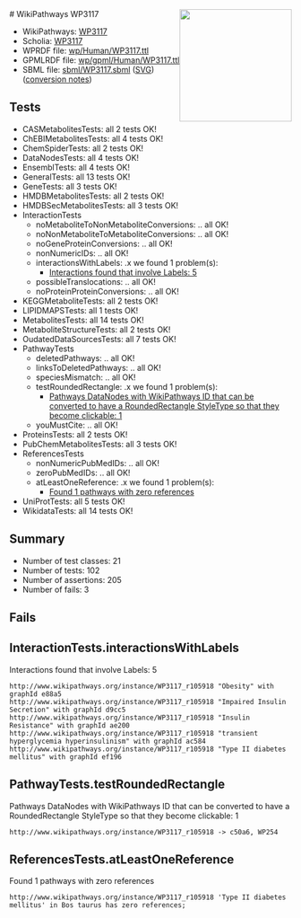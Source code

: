 <img style="float: right; width: 200px" src="../logo.png" />
# WikiPathways WP3117

* WikiPathways: [WP3117](https://identifiers.org/wikipathways:WP3117)
* Scholia: [WP3117](https://scholia.toolforge.org/wikipathways/WP3117)
* WPRDF file: [wp/Human/WP3117.ttl](../wp/Human/WP3117.ttl)
* GPMLRDF file: [wp/gpml/Human/WP3117.ttl](../wp/gpml/Human/WP3117.ttl)
* SBML file: [sbml/WP3117.sbml](../sbml/WP3117.sbml) ([SVG](../sbml/WP3117.svg)) ([conversion notes](../sbml/WP3117.txt))

## Tests
* CASMetabolitesTests: all 2 tests OK!
* ChEBIMetabolitesTests: all 4 tests OK!
* ChemSpiderTests: all 2 tests OK!
* DataNodesTests: all 4 tests OK!
* EnsemblTests: all 4 tests OK!
* GeneralTests: all 13 tests OK!
* GeneTests: all 3 tests OK!
* HMDBMetabolitesTests: all 2 tests OK!
* HMDBSecMetabolitesTests: all 3 tests OK!
* InteractionTests
    * noMetaboliteToNonMetaboliteConversions: .. all OK!
    * noNonMetaboliteToMetaboliteConversions: .. all OK!
    * noGeneProteinConversions: .. all OK!
    * nonNumericIDs: .. all OK!
    * interactionsWithLabels: .x we found 1 problem(s):
        * [Interactions found that involve Labels: 5](#630d267c)
    * possibleTranslocations: .. all OK!
    * noProteinProteinConversions: .. all OK!
* KEGGMetaboliteTests: all 2 tests OK!
* LIPIDMAPSTests: all 1 tests OK!
* MetabolitesTests: all 14 tests OK!
* MetaboliteStructureTests: all 2 tests OK!
* OudatedDataSourcesTests: all 7 tests OK!
* PathwayTests
    * deletedPathways: .. all OK!
    * linksToDeletedPathways: .. all OK!
    * speciesMismatch: .. all OK!
    * testRoundedRectangle: .x we found 1 problem(s):
        * [Pathways DataNodes with WikiPathways ID that can be converted to have a RoundedRectangle StyleType so that they become clickable: 1](#9fbad3cb)
    * youMustCite: .. all OK!
* ProteinsTests: all 2 tests OK!
* PubChemMetabolitesTests: all 3 tests OK!
* ReferencesTests
    * nonNumericPubMedIDs: .. all OK!
    * zeroPubMedIDs: .. all OK!
    * atLeastOneReference: .x we found 1 problem(s):
        * [Found 1 pathways with zero references](#35eb778e)
* UniProtTests: all 5 tests OK!
* WikidataTests: all 14 tests OK!


## Summary

* Number of test classes: 21
* Number of tests: 102
* Number of assertions: 205
* Number of fails: 3

## Fails

<a name="630d267c" />

## InteractionTests.interactionsWithLabels

Interactions found that involve Labels: 5
```
http://www.wikipathways.org/instance/WP3117_r105918 "Obesity" with graphId e88a5
http://www.wikipathways.org/instance/WP3117_r105918 "Impaired Insulin Secretion" with graphId d9cc5
http://www.wikipathways.org/instance/WP3117_r105918 "Insulin Resistance" with graphId ae200
http://www.wikipathways.org/instance/WP3117_r105918 "transient hyperglycemia hyperinsulinism" with graphId ac584
http://www.wikipathways.org/instance/WP3117_r105918 "Type II diabetes mellitus" with graphId ef196
```

<a name="9fbad3cb" />

## PathwayTests.testRoundedRectangle

Pathways DataNodes with WikiPathways ID that can be converted to have a RoundedRectangle StyleType so that they become clickable: 1
```
http://www.wikipathways.org/instance/WP3117_r105918 -> c50a6, WP254
 ```

<a name="35eb778e" />

## ReferencesTests.atLeastOneReference

Found 1 pathways with zero references
```
http://www.wikipathways.org/instance/WP3117_r105918 'Type II diabetes mellitus' in Bos taurus has zero references; 
```

